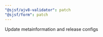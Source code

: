 ```yaml
---
"@sjsf/ajv8-validator": patch
"@sjsf/form": patch
---
```


Update metainformation and release configs
